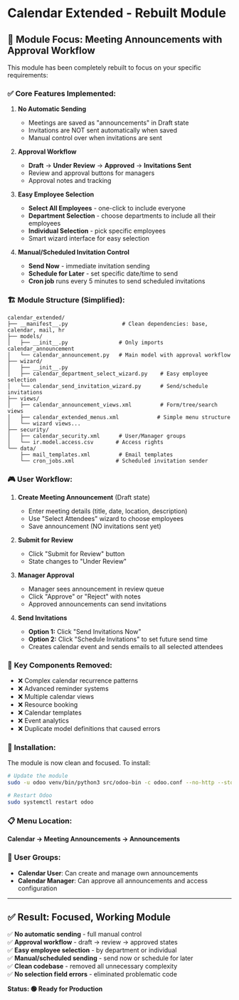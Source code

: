 # Calendar Extended - Rebuilt Module

## 🎯 **Module Focus: Meeting Announcements with Approval Workflow**

This module has been completely rebuilt to focus on your specific requirements:

### ✅ **Core Features Implemented:**

1. **No Automatic Sending** 
   - Meetings are saved as "announcements" in Draft state
   - Invitations are NOT sent automatically when saved
   - Manual control over when invitations are sent

2. **Approval Workflow**
   - **Draft** → **Under Review** → **Approved** → **Invitations Sent**
   - Review and approval buttons for managers
   - Approval notes and tracking

3. **Easy Employee Selection**
   - **Select All Employees** - one-click to include everyone
   - **Department Selection** - choose departments to include all their employees  
   - **Individual Selection** - pick specific employees
   - Smart wizard interface for easy selection

4. **Manual/Scheduled Invitation Control**
   - **Send Now** - immediate invitation sending
   - **Schedule for Later** - set specific date/time to send
   - **Cron job** runs every 5 minutes to send scheduled invitations

### 🏗️ **Module Structure (Simplified):**

```
calendar_extended/
├── __manifest__.py                 # Clean dependencies: base, calendar, mail, hr
├── models/
│   ├── __init__.py                # Only imports calendar_announcement
│   └── calendar_announcement.py   # Main model with approval workflow
├── wizard/
│   ├── __init__.py
│   ├── calendar_department_select_wizard.py    # Easy employee selection
│   └── calendar_send_invitation_wizard.py      # Send/schedule invitations
├── views/
│   ├── calendar_announcement_views.xml         # Form/tree/search views
│   ├── calendar_extended_menus.xml            # Simple menu structure
│   └── wizard views...
├── security/
│   ├── calendar_security.xml      # User/Manager groups
│   └── ir.model.access.csv       # Access rights
└── data/
    ├── mail_templates.xml         # Email templates
    └── cron_jobs.xml             # Scheduled invitation sender
```

### 🎮 **User Workflow:**

1. **Create Meeting Announcement** (Draft state)
   - Enter meeting details (title, date, location, description)
   - Use "Select Attendees" wizard to choose employees
   - Save announcement (NO invitations sent yet)

2. **Submit for Review** 
   - Click "Submit for Review" button
   - State changes to "Under Review"

3. **Manager Approval**
   - Manager sees announcement in review queue
   - Click "Approve" or "Reject" with notes
   - Approved announcements can send invitations

4. **Send Invitations**
   - **Option 1:** Click "Send Invitations Now" 
   - **Option 2:** Click "Schedule Invitations" to set future send time
   - Creates calendar event and sends emails to all selected attendees

### 🔧 **Key Components Removed:**

- ❌ Complex calendar recurrence patterns
- ❌ Advanced reminder systems  
- ❌ Multiple calendar views
- ❌ Resource booking
- ❌ Calendar templates
- ❌ Event analytics
- ❌ Duplicate model definitions that caused errors

### 🎯 **Installation:**

The module is now clean and focused. To install:

```bash
# Update the module
sudo -u odoo venv/bin/python3 src/odoo-bin -c odoo.conf --no-http --stop-after-init --update calendar_extended

# Restart Odoo
sudo systemctl restart odoo
```

### 📋 **Menu Location:**

**Calendar → Meeting Announcements → Announcements**

### 👥 **User Groups:**

- **Calendar User**: Can create and manage own announcements
- **Calendar Manager**: Can approve all announcements and access configuration

---

## ✅ **Result: Focused, Working Module**

✅ **No automatic sending** - full manual control  
✅ **Approval workflow** - draft → review → approved states  
✅ **Easy employee selection** - by department or individual  
✅ **Manual/scheduled sending** - send now or schedule for later  
✅ **Clean codebase** - removed all unnecessary complexity  
✅ **No selection field errors** - eliminated problematic code  

**Status: 🟢 Ready for Production**
